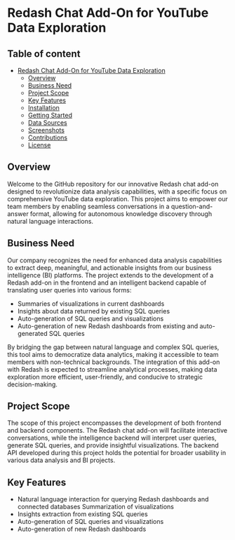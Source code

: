 # Redash Chat Add-On for YouTube Data Exploration

## Table of content
- [Redash Chat Add-On for YouTube Data Exploration](#redash-chat-add-on-for-youtube-data-exploration)
  - [Overview](#overview)
  - [Business Need](#business-need)
  - [Project Scope](#project-scope)
  - [Key Features](#key-features)
  - [Installation](#installation)
  - [Getting Started](#getting-started)
  - [Data Sources](#data-sources)
  - [Screenshots](#screenshots)
  - [Contributions](#contributions)
  - [License](#license)

## Overview
Welcome to the GitHub repository for our innovative Redash chat add-on designed to revolutionize data analysis capabilities, with a specific focus on comprehensive YouTube data exploration. This project aims to empower our team members by enabling seamless conversations in a question-and-answer format, allowing for autonomous knowledge discovery through natural language interactions.

## Business Need
Our company recognizes the need for enhanced data analysis capabilities to extract deep, meaningful, and actionable insights from our business intelligence (BI) platforms. The project extends to the development of a Redash add-on in the frontend and an intelligent backend capable of translating user queries into various forms:

- Summaries of visualizations in current dashboards
- Insights about data returned by existing SQL queries
- Auto-generation of SQL queries and visualizations
- Auto-generation of new Redash dashboards from existing and auto-generated SQL queries

By bridging the gap between natural language and complex SQL queries, this tool aims to democratize data analytics, making it accessible to team members with non-technical backgrounds. The integration of this add-on with Redash is expected to streamline analytical processes, making data exploration more efficient, user-friendly, and conducive to strategic decision-making.

## Project Scope
The scope of this project encompasses the development of both frontend and backend components. The Redash chat add-on will facilitate interactive conversations, while the intelligence backend will interpret user queries, generate SQL queries, and provide insightful visualizations. The backend API developed during this project holds the potential for broader usability in various data analysis and BI projects.

## Key Features
- Natural language interaction for querying Redash dashboards and connected databases
Summarization of visualizations
- Insights extraction from existing SQL queries
- Auto-generation of SQL queries and visualizations
- Auto-generation of new Redash dashboards
